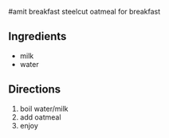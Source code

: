 #amit breakfast 
steelcut oatmeal for breakfast

## Ingredients
  - milk
  - water
## Directions
  1. boil water/milk
  2. add oatmeal
  3. enjoy
